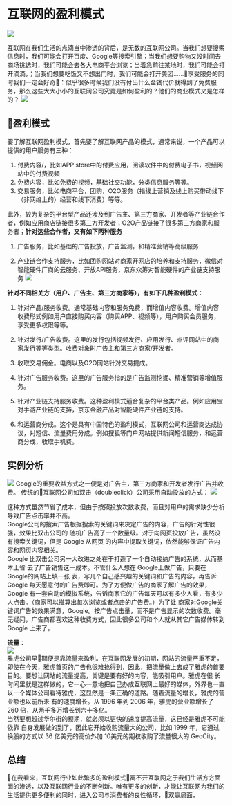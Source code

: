 # 互联网的盈利模式

![](https://upload.cc/i1/2018/12/13/v01Ohy.jpg)

互联网在我们生活的点滴当中渗透的背后，是无数的互联网公司。当我们想要搜索信息时，我们可能会打开百度、Google等搜索引擎；当我们想要购物又没时间去商场挑选时，我们可能会去各大电商平台浏览；当着急前往某地时，我们可能会打开滴滴，；当我们想要吃饭又不想出门时，我们可能会打开美团......享受服务的同时我们一定会好奇：似乎很多时候我们没有付出什么金钱代价就得到了免费服务，那么这些大大小小的互联网公司究竟是如何盈利的？他们的商业模式又是怎样的？
![](https://upload.cc/i1/2018/12/13/FGaYs7.jpeg)

## 盈利模式
要了解互联网盈利模式，首先要了解互联网产品的模式，通常来说，一个产品可以提供的用户服务有三种：    
1. 付费内容/，比如APP store中的付费应用，阅读软件中的付费电子书，视频网站中的付费视频    
2. 免费内容，比如免费的视频，基础社交功能，分类信息服务等等。
3. 交易服务，比如电商平台，团购，O2O服务（指线上营销及线上购买带动线下（非网络上的）经营和线下消费）等等。     

此外，较为复杂的平台型产品还涉及到广告主、第三方商家、开发者等产业链合作者，例如应用商店链接很多第三方开发者；O2O产品链接了很多第三方商家和服务者；**针对这些合作者，又有如下两种服务**

1. 广告服务，比如基础的广告投放，广告监测，和精准营销等高级服务

2. 产业链合作支持服务，比如团购网站对商家开网店的培养和支持服务，微信对智能硬件厂商的云服务、开放API服务，京东众筹对智能硬件的产业链支持服务
![](https://upload.cc/i1/2018/12/13/kZKL0g.jpeg)    

**针对不同相关方（用户、广告主、第三方商家等），有如下几种盈利模式**：
1. 针对产品/服务收费。通常基础内容和服务免费，而增值内容收费。增值内容收费形式例如用户直接购买内容（购买APP、视频等），用户购买会员服务，享受更多权限等等。

2. 针对发行/广告收费。这里的发行包括视频发行、应用发行、点评网站中的商家发行等等类型。收费对象时广告主和第三方商家/开发者。

3. 收取交易佣金。电商以及O2O网站针对交易提成。

4. 针对广告服务收费。这里的广告服务指的是广告监测挖掘、精准营销等增值服务。

5. 针对产业链支持服务收费。这种盈利模式适合复杂的平台类产品。例如应用宝对手游产业链的支持，京东金融产品对智能硬件产业链的支持。

6. 和运营商分成。这个是具有中国特色的盈利模式，互联网公司和运营商达成协议，对短信、流量费用分成。例如搜狐等门户网站提供新闻短信服务，和运营商分成，收取手机费。

## 实例分析
![](https://upload.cc/i1/2018/12/13/uE2s0Q.png)
Google的重要收益方式之一便是对广告主，第三方商家和开发者发行广告并收费。
传统的互联网公司如双击（doubleclick）公司采用自动投放的方式：
![](https://upload.cc/i1/2018/12/13/zSQTCp.png)    

这种方式虽然节省了成本，但由于按照投放次数收费，而且对用户的需求缺少分析导致广告点击率并不高。    
Google公司的搜索广告根据搜索的关键词来决定广告的内容，广告的针对性很强，效果比双击公司的 随机广告高了一个数量级。对于向网页投放广告，虽然没有搜索关键词，但是 Google 从网页 的内容中提取关键词，依然能够保证广告内容和网页内容相关。    
Google 比双击公司另一大改进之处在于打造了一个自动接纳广告的系统，从而基本上省 去了广告销售这一成本。不管什么人想在 Google上做广告，只要在 Google的网站上填一张 表，写几个自己感兴趣的关键词和广告的内容，再告诉 Google  每天愿意付的广告费即可。为了方便做广告的商家了解广告的效果，Google  有一套自动的模拟系统，告诉商家它的广告每天可以有多少人看，有多少人点击。（商家可以推算出每次浏览或者点击的广告费。）为了让 商家对Google关键词广告的效果满意，Google。按广告点击量，而不是广告显示的次数收费。毫无疑问，广告商都喜欢这种收费方式，因此很多公司和个人就从其它广告媒体转到 Google 上来了。    

     
**流量**：    
![](https://upload.cc/i1/2018/12/13/lKEFMo.png)    
雅虎公司早期便是靠流量来盈利。在互联网发展的初期，网站的流量严重不足，即使在今天，雅虎首页的广告也很难抢得到，因此，把流量做上去成了雅虎的首要目的。要想让网站的流量提高，关键是要有好的内容，能吸引用户。雅虎在很 长时间里就是这样做的，它一心一意地把自己办成互联网上最好的媒体，外界也一直以一个媒体公司看待雅虎，这显然是一条正确的道路。随着流量的增长，雅虎的营业额也以前所未 有的速度增长。从 1996 年到 2006 年，雅虎的营业额增长了 260 倍，从两千多万增长到六十多亿。     
当然要想超过华尔街的预期，就必须以更快的速度提高流量，这已经是雅虎不可能依靠 自身发展做的到了，因此它开始收购流量大的公司，比如 1999 年，它通过换股的方式以 36 亿美元的高价外加 10美元的期权收购了流量很大的 GeoCity。

## 总结    
在我看来，互联网行业如此繁多的盈利模式离不开互联网之于我们生活方方面面的渗透，以及互联网行业的不断创新。唯有更多的创新，才能让互联网为我们的生活提供更多便利的同时，进入公司与消费者的良性循环，双赢局面，



